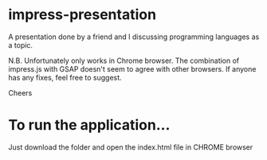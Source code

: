 # impress-presentation

A presentation done by a friend and I discussing programming languages as a topic.

N.B. Unfortunately only works in Chrome browser. The combination of impress.js with GSAP doesn't seem to agree with other browsers. If anyone has any fixes, feel free to suggest.

Cheers

# To run the application...

Just download the folder and open the index.html file in CHROME browser
